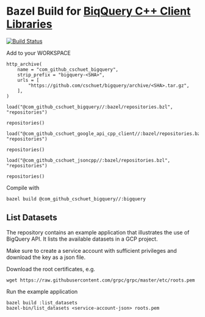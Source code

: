 # Bazel Build for [BiqQuery C++ Client Libraries](http://google.github.io/google-api-cpp-client/latest/available_service_apis.html)

[![Build Status](https://travis-ci.org/cschuet/bigquery.svg?branch=master)](https://travis-ci.org/cschuet/bigquery)

Add to your WORKSPACE

```
http_archive(
    name = "com_github_cschuet_bigquery",
    strip_prefix = "bigquery-<SHA>",
    urls = [
        "https://github.com/cschuet/bigquery/archive/<SHA>.tar.gz",
    ],
)

load("@com_github_cschuet_bigquery//:bazel/repositories.bzl", "repositories")

repositories()

load("@com_github_cschuet_google_api_cpp_client//:bazel/repositories.bzl", "repositories")

repositories()

load("@com_github_cschuet_jsoncpp//:bazel/repositories.bzl", "repositories")

repositories()
```

Compile with
```
bazel build @com_github_cschuet_bigquery//:bigquery
```

## List Datasets

The repository contains an example application that illustrates the use of
BigQuery API. It lists the available datasets in a GCP project.

Make sure to create a service account with sufficient privileges and download
the key as a json file.

Download the root certificates, e.g.
```
wget https://raw.githubusercontent.com/grpc/grpc/master/etc/roots.pem
```

Run the example application
```
bazel build :list_datasets
bazel-bin/list_datasets <service-account-json> roots.pem
```

